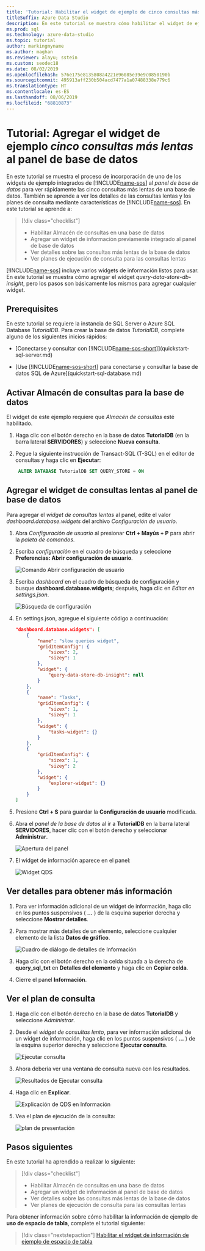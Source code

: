 ```yaml
---
title: 'Tutorial: Habilitar el widget de ejemplo de cinco consultas más lentas'
titleSuffix: Azure Data Studio
description: En este tutorial se muestra cómo habilitar el widget de ejemplo de cinco consultas más lentas en el panel de base de datos.
ms.prod: sql
ms.technology: azure-data-studio
ms.topic: tutorial
author: markingmyname
ms.author: maghan
ms.reviewer: alayu; sstein
ms.custom: seodec18
ms.date: 08/02/2019
ms.openlocfilehash: 576e175e8135808a4221e96085e39e9c0850190b
ms.sourcegitcommit: 495913aff230b504acd7477a1a07488338e779c6
ms.translationtype: HT
ms.contentlocale: es-ES
ms.lasthandoff: 08/06/2019
ms.locfileid: "68810873"
---
```

# <a name="tutorial-add-the-five-slowest-queries-sample-widget-to-the-database-dashboard"></a>Tutorial: Agregar el widget de ejemplo *cinco consultas más lentas* al panel de base de datos

En este tutorial se muestra el proceso de incorporación de uno de los widgets de ejemplo integrados de [!INCLUDE[name-sos](../includes/name-sos-short.md)] al *panel de base de datos* para ver rápidamente las cinco consultas más lentas de una base de datos. También se aprende a ver los detalles de las consultas lentas y los planes de consulta mediante características de [!INCLUDE[name-sos](../includes/name-sos-short.md)]. En este tutorial se aprende a:

> [!div class="checklist"]
> * Habilitar Almacén de consultas en una base de datos
> * Agregar un widget de información previamente integrado al panel de base de datos
> * Ver detalles sobre las consultas más lentas de la base de datos
> * Ver planes de ejecución de consulta para las consultas lentas

[!INCLUDE[name-sos](../includes/name-sos-short.md)] incluye varios widgets de información listos para usar. En este tutorial se muestra cómo agregar el widget *query-data-store-db-insight*, pero los pasos son básicamente los mismos para agregar cualquier widget.

## <a name="prerequisites"></a>Prerequisites

En este tutorial se requiere la instancia de SQL Server o Azure SQL Database *TutorialDB*. Para crear la base de datos *TutorialDB*, complete alguno de los siguientes inicios rápidos:

* [Conectarse y consultar con [!INCLUDE[name-sos-short](../includes/name-sos-short.md)]](quickstart-sql-server.md)

* [Use [!INCLUDE[name-sos-short](../includes/name-sos-short.md)] para conectarse y consultar la base de datos SQL de Azure](quickstart-sql-database.md)

## <a name="turn-on-query-store-for-your-database"></a>Activar Almacén de consultas para la base de datos

El widget de este ejemplo requiere que *Almacén de consultas* esté habilitado.

1. Haga clic con el botón derecho en la base de datos **TutorialDB** (en la barra lateral **SERVIDORES**) y seleccione **Nueva consulta**.

2. Pegue la siguiente instrucción de Transact-SQL (T-SQL) en el editor de consultas y haga clic en **Ejecutar**:

   ```sql
    ALTER DATABASE TutorialDB SET QUERY_STORE = ON
   ```

## <a name="add-the-slow-queries-widget-to-your-database-dashboard"></a>Agregar el widget de consultas lentas al panel de base de datos

Para agregar el *widget de consultas lentas* al panel, edite el valor *dashboard.database.widgets* del archivo *Configuración de usuario*.

1. Abra *Configuración de usuario* al presionar **Ctrl + Mayús + P** para abrir la *paleta de comandos*.

2. Escriba *configuración* en el cuadro de búsqueda y seleccione **Preferencias: Abrir configuración de usuario**.

   ![Comando Abrir configuración de usuario](./media/tutorial-qds-sql-server/open-user-settings.png)

3. Escriba *dashboard* en el cuadro de búsqueda de configuración y busque **dashboard.database.widgets**; después, haga clic en *Editar en settings.json*.

   ![Búsqueda de configuración](./media/tutorial-qds-sql-server/search-settings.png)

4. En settings.json, agregue el siguiente código a continuación:

   ```json
   "dashboard.database.widgets": [
       {
           "name": "slow queries widget",
           "gridItemConfig": {
               "sizex": 2,
               "sizey": 1
           },
           "widget": {
               "query-data-store-db-insight": null
           }
       },
       {
           "name": "Tasks",
           "gridItemConfig": {
               "sizex": 1,
               "sizey": 1
           },
           "widget": {
               "tasks-widget": {}
           }
       },
       {
           "gridItemConfig": {
               "sizex": 1,
               "sizey": 2
           },
           "widget": {
               "explorer-widget": {}
           }
       }
   ]
   ```

5. Presione **Ctrl + S** para guardar la **Configuración de usuario** modificada.

6. Abra el *panel de la base de datos* al ir a **TutorialDB** en la barra lateral **SERVIDORES**, hacer clic con el botón derecho y seleccionar **Administrar**.

   ![Apertura del panel](./media/tutorial-qds-sql-server/insight-open-dashboard.png)

7. El widget de información aparece en el panel:

   ![Widget QDS](./media/tutorial-qds-sql-server/insight-qds-result.png)

## <a name="view-insight-details-for-more-information"></a>Ver detalles para obtener más información

1. Para ver información adicional de un widget de información, haga clic en los puntos suspensivos ( **...** ) de la esquina superior derecha y seleccione **Mostrar detalles**.

2. Para mostrar más detalles de un elemento, seleccione cualquier elemento de la lista **Datos de gráfico**.

   ![Cuadro de diálogo de detalles de Información](./media/tutorial-qds-sql-server/insight-details-dialog.png)

3. Haga clic con el botón derecho en la celda situada a la derecha de **query_sql_txt** en **Detalles del elemento** y haga clic en **Copiar celda**.

4. Cierre el panel **Información**.

## <a name="view-the-query-plan"></a>Ver el plan de consulta

1. Haga clic con el botón derecho en la base de datos **TutorialDB** y seleccione *Administrar*.

2. Desde el *widget de consultas lento*, para ver información adicional de un widget de información, haga clic en los puntos suspensivos ( **...** ) de la esquina superior derecha y seleccione **Ejecutar consulta**.

    ![Ejecutar consulta](media/tutorial-qds-sql-server/run-query.png)

3. Ahora debería ver una ventana de consulta nueva con los resultados.

    ![Resultados de Ejecutar consulta](media/tutorial-qds-sql-server/run-query-results.png)

4. Haga clic en **Explicar**.

   ![Explicación de QDS en Información](./media/tutorial-qds-sql-server/insight-qds-explain.png)

5. Vea el plan de ejecución de la consulta:

   ![plan de presentación](./media/tutorial-qds-sql-server/showplan.png)

## <a name="next-steps"></a>Pasos siguientes

En este tutorial ha aprendido a realizar lo siguiente:
> [!div class="checklist"]
> * Habilitar Almacén de consultas en una base de datos
> * Agregar un widget de información al panel de base de datos
> * Ver detalles sobre las consultas más lentas de la base de datos
> * Ver planes de ejecución de consulta para las consultas lentas

Para obtener información sobre cómo habilitar la información de ejemplo de **uso de espacio de tabla**, complete el tutorial siguiente:

> [!div class="nextstepaction"]
> [Habilitar el widget de información de ejemplo de espacio de tabla](tutorial-table-space-sql-server.md)